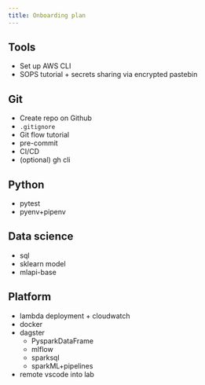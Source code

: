 ```yaml
---
title: Onboarding plan
---
```



## Tools
- Set up AWS CLI
- SOPS tutorial + secrets sharing via encrypted pastebin

## Git
- Create repo on Github
- `.gitignore`
- Git flow tutorial
- pre-commit
- CI/CD
- (optional) gh cli

## Python
- pytest
- pyenv+pipenv

## Data science
- sql
- sklearn model
- mlapi-base

## Platform
- lambda deployment + cloudwatch
- docker
- dagster
  - PysparkDataFrame
  - mlflow
  - sparksql
  - sparkML+pipelines
- remote vscode into lab
